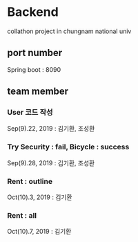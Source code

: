 Backend
===
collathon project in chungnam national univ

port number
---
Spring boot : 8090

team member
---
### User 코드 작성
Sep(9).22, 2019 : 김기환, 조성환

### Try Security : fail, Bicycle : success
Sep(9).28, 2019 : 김기환, 조성환

### Rent : outline
Oct(10).3, 2019 : 김기환

### Rent : all
Oct(10).7, 2019 : 김기환